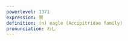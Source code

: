 ```yaml
---
powerlevel: 1371
expression: 鷲
definition: (n) eagle (Accipitridae family)
pronunciation: わし
---
```

